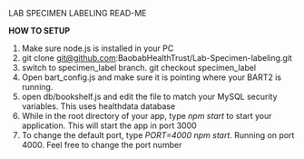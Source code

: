LAB SPECIMEN LABELING READ-ME<br />

<b>HOW TO SETUP</b><br />
1. Make sure node.js is installed in your PC<br />
2. git clone git@github.com:BaobabHealthTrust/Lab-Specimen-labeling.git<br />
3. switch to specimen_label branch. git checkout specimen_label<br />
4. Open bart_config.js and make sure it is pointing where your BART2 is running.<br />
5. open db/bookshelf.js and edit the file to match your MySQL security variables. This uses healthdata database <br />
6. While in the root directory of your app, type <i>npm start</i> to start your application. This will start the app in port 3000<br />
7. To change the default port, type <i>PORT=4000 npm start</i>. Running on port 4000. Feel free to change the port number 
